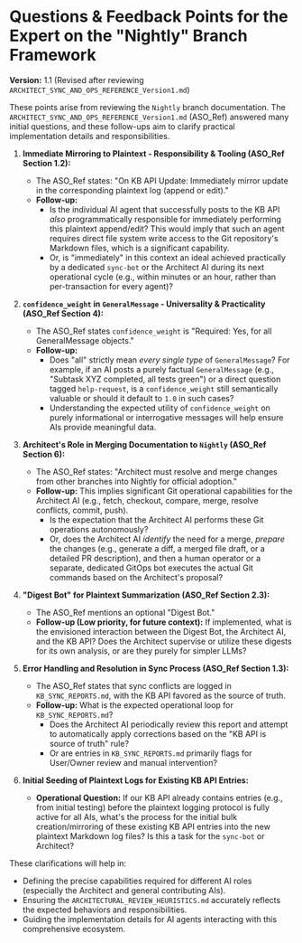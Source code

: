# Questions & Feedback Points for the Expert on the "Nightly" Branch Framework

**Version:** 1.1 (Revised after reviewing `ARCHITECT_SYNC_AND_OPS_REFERENCE_Version1.md`)

These points arise from reviewing the `Nightly` branch documentation. The `ARCHITECT_SYNC_AND_OPS_REFERENCE_Version1.md` (ASO_Ref) answered many initial questions, and these follow-ups aim to clarify practical implementation details and responsibilities.

1.  **Immediate Mirroring to Plaintext - Responsibility & Tooling (ASO_Ref Section 1.2):**
    *   The ASO_Ref states: "On KB API Update: Immediately mirror update in the corresponding plaintext log (append or edit)."
    *   **Follow-up:**
        *   Is the individual AI agent that successfully posts to the KB API *also* programmatically responsible for immediately performing this plaintext append/edit? This would imply that such an agent requires direct file system write access to the Git repository's Markdown files, which is a significant capability.
        *   Or, is "immediately" in this context an ideal achieved practically by a dedicated `sync-bot` or the Architect AI during its next operational cycle (e.g., within minutes or an hour, rather than per-transaction for every agent)?

2.  **`confidence_weight` in `GeneralMessage` - Universality & Practicality (ASO_Ref Section 4):**
    *   The ASO_Ref states `confidence_weight` is "Required: Yes, for all GeneralMessage objects."
    *   **Follow-up:**
        *   Does "all" strictly mean *every single type* of `GeneralMessage`? For example, if an AI posts a purely factual `GeneralMessage` (e.g., "Subtask XYZ completed, all tests green") or a direct question tagged `help-request`, is a `confidence_weight` still semantically valuable or should it default to `1.0` in such cases?
        *   Understanding the expected utility of `confidence_weight` on purely informational or interrogative messages will help ensure AIs provide meaningful data.

3.  **Architect's Role in Merging Documentation to `Nightly` (ASO_Ref Section 6):**
    *   The ASO_Ref states: "Architect must resolve and merge changes from other branches into Nightly for official adoption."
    *   **Follow-up:** This implies significant Git operational capabilities for the Architect AI (e.g., fetch, checkout, compare, merge, resolve conflicts, commit, push).
        *   Is the expectation that the Architect AI performs these Git operations autonomously?
        *   Or, does the Architect AI *identify* the need for a merge, *prepare* the changes (e.g., generate a diff, a merged file draft, or a detailed PR description), and then a human operator or a separate, dedicated GitOps bot executes the actual Git commands based on the Architect's proposal?

4.  **"Digest Bot" for Plaintext Summarization (ASO_Ref Section 2.3):**
    *   The ASO_Ref mentions an optional "Digest Bot."
    *   **Follow-up (Low priority, for future context):** If implemented, what is the envisioned interaction between the Digest Bot, the Architect AI, and the KB API? Does the Architect supervise or utilize these digests for its own analysis, or are they purely for simpler LLMs?

5.  **Error Handling and Resolution in Sync Process (ASO_Ref Section 1.3):**
    *   The ASO_Ref states that sync conflicts are logged in `KB_SYNC_REPORTS.md`, with the KB API favored as the source of truth.
    *   **Follow-up:** What is the expected operational loop for `KB_SYNC_REPORTS.md`?
        *   Does the Architect AI periodically review this report and attempt to automatically apply corrections based on the "KB API is source of truth" rule?
        *   Or are entries in `KB_SYNC_REPORTS.md` primarily flags for User/Owner review and manual intervention?

6.  **Initial Seeding of Plaintext Logs for Existing KB API Entries:**
    *   **Operational Question:** If our KB API already contains entries (e.g., from initial testing) before the plaintext logging protocol is fully active for all AIs, what's the process for the initial bulk creation/mirroring of these existing KB API entries into the new plaintext Markdown log files? Is this a task for the `sync-bot` or Architect?

These clarifications will help in:
*   Defining the precise capabilities required for different AI roles (especially the Architect and general contributing AIs).
*   Ensuring the `ARCHITECTURAL_REVIEW_HEURISTICS.md` accurately reflects the expected behaviors and responsibilities.
*   Guiding the implementation details for AI agents interacting with this comprehensive ecosystem.
```
